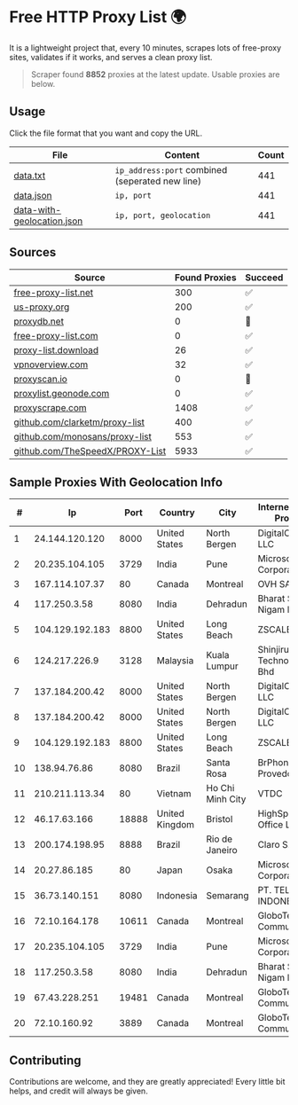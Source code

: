 
# Free HTTP Proxy List 🌍

It is a lightweight project that, every 10 minutes, scrapes lots of free-proxy sites, validates if it works, and serves a clean proxy list.


> Scraper found **8852** proxies at the latest update. Usable proxies are below.

## Usage

Click the file format that you want and copy the URL.


|File|Content|Count|
|----|-------|-----|
|[data.txt](https://raw.githubusercontent.com/themiralay/Proxy-List-World/master/data.txt)|`ip_address:port` combined (seperated new line)|441|
|[data.json](https://raw.githubusercontent.com/themiralay/Proxy-List-World/master/data.json)|`ip, port`|441|
|[data-with-geolocation.json](https://raw.githubusercontent.com/themiralay/Proxy-List-World/master/data-with-geolocation.json)|`ip, port, geolocation`|441|

## Sources

|Source|Found Proxies|Succeed|
|------|-------------|-------|
|[free-proxy-list.net](https://free-proxy-list.net)|300|✅|
|[us-proxy.org](https://www.us-proxy.org)|200|✅|
|[proxydb.net](http://proxydb.net)|0|🚫|
|[free-proxy-list.com](https://free-proxy-list.com/?page=&port=&type%5B%5D=http&type%5B%5D=https&up_time=0&search=Search)|0|✅|
|[proxy-list.download](https://www.proxy-list.download/HTTP)|26|✅|
|[vpnoverview.com](https://vpnoverview.com/privacy/anonymous-browsing/free-proxy-servers)|32|✅|
|[proxyscan.io](https://www.proxyscan.io)|0|🚫|
|[proxylist.geonode.com](https://proxylist.geonode.com/api/proxy-list?limit=300&page=1&sort_by=lastChecked&sort_type=desc&protocols=http,https)|0|✅|
|[proxyscrape.com](https://api.proxyscrape.com/v2/?request=displayproxies&protocol=http&timeout=10000&country=all&ssl=all&anonymity=all)|1408|✅|
|[github.com/clarketm/proxy-list](https://raw.githubusercontent.com/clarketm/proxy-list/master/proxy-list-raw.txt)|400|✅|
|[github.com/monosans/proxy-list](https://raw.githubusercontent.com/monosans/proxy-list/main/proxies/http.txt)|553|✅|
|[github.com/TheSpeedX/PROXY-List](https://raw.githubusercontent.com/TheSpeedX/PROXY-List/master/http.txt)|5933|✅|


## Sample Proxies With Geolocation Info

|#|Ip|Port|Country|City|Internet Service Provider|
|-|--|----|-------|----|-------------------------|
|1|24.144.120.120|8000|United States|North Bergen|DigitalOcean, LLC|
|2|20.235.104.105|3729|India|Pune|Microsoft Corporation|
|3|167.114.107.37|80|Canada|Montreal|OVH SAS|
|4|117.250.3.58|8080|India|Dehradun|Bharat Sanchar Nigam Ltd|
|5|104.129.192.183|8800|United States|Long Beach|ZSCALER, INC.|
|6|124.217.226.9|3128|Malaysia|Kuala Lumpur|Shinjiru Technology Sdn Bhd|
|7|137.184.200.42|8000|United States|North Bergen|DigitalOcean, LLC|
|8|137.184.200.42|8000|United States|North Bergen|DigitalOcean, LLC|
|9|104.129.192.183|8800|United States|Long Beach|ZSCALER, INC.|
|10|138.94.76.86|8080|Brazil|Santa Rosa|BrPhonia Provedor Ip Ltda|
|11|210.211.113.34|80|Vietnam|Ho Chi Minh City|VTDC|
|12|46.17.63.166|18888|United Kingdom|Bristol|HighSpeed Office Limited|
|13|200.174.198.95|8888|Brazil|Rio de Janeiro|Claro S.A|
|14|20.27.86.185|80|Japan|Osaka|Microsoft Corporation|
|15|36.73.140.151|8080|Indonesia|Semarang|PT. TELKOM INDONESIA|
|16|72.10.164.178|10611|Canada|Montreal|GloboTech Communications|
|17|20.235.104.105|3729|India|Pune|Microsoft Corporation|
|18|117.250.3.58|8080|India|Dehradun|Bharat Sanchar Nigam Ltd|
|19|67.43.228.251|19481|Canada|Montreal|GloboTech Communications|
|20|72.10.160.92|3889|Canada|Montreal|GloboTech Communications|



## Contributing

Contributions are welcome, and they are greatly appreciated! Every
little bit helps, and credit will always be given.


